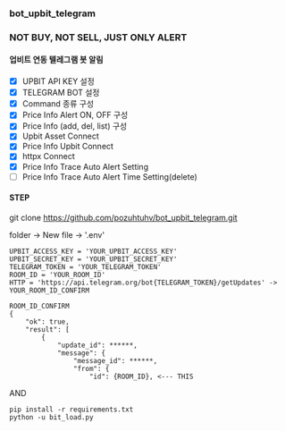 ### bot_upbit_telegram

### NOT BUY, NOT SELL, JUST ONLY ALERT

#### 업비트 연동 텔레그램 봇 알림

- [x] UPBIT API KEY 설정
- [x] TELEGRAM BOT 설정
- [x] Command 종류 구성
- [x] Price Info Alert ON, OFF 구성
- [x] Price Info (add, del, list) 구성
- [x] Upbit Asset Connect
- [x] Price Info Upbit Connect
- [x] httpx Connect
- [x] Price Info Trace Auto Alert Setting
- [ ] Price Info Trace Auto Alert Time Setting(delete)

#### STEP

git clone https://github.com/pozuhtuhv/bot_upbit_telegram.git

folder -> New file -> '.env'
```
UPBIT_ACCESS_KEY = 'YOUR_UPBIT_ACCESS_KEY'
UPBIT_SECRET_KEY = 'YOUR_UPBIT_SECRET_KEY'
TELEGRAM_TOKEN = 'YOUR_TELEGRAM_TOKEN'
ROOM_ID = 'YOUR_ROOM_ID'
HTTP = 'https://api.telegram.org/bot{TELEGRAM_TOKEN}/getUpdates' -> YOUR_ROOM_ID_CONFIRM
```

```
ROOM_ID_CONFIRM
{
    "ok": true,
    "result": [
        {
            "update_id": ******,
            "message": {
                "message_id": ******,
                "from": {
                    "id": {ROOM_ID}, <--- THIS
```
AND
```
pip install -r requirements.txt
python -u bit_load.py
```